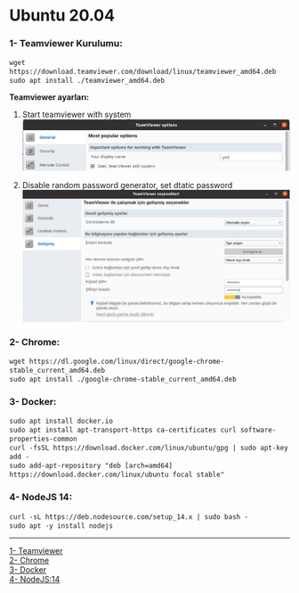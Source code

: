 # **Ubuntu 20.04**

### 1- Teamviewer Kurulumu:  
```
wget https://download.teamviewer.com/download/linux/teamviewer_amd64.deb
sudo apt install ./teamviewer_amd64.deb
```
**Teamviewer ayarları:** 
1. Start teamviewer with system
    ![Start with system](https://github.com/yunusemre002/Papers/blob/main/photos/teamviewer_start_with_system.png?raw=true)  
      
3. Disable random password generator, set dtatic password
    ![Start with system](https://github.com/yunusemre002/Papers/blob/main/photos/teamviewer_set_static_password.png?raw=true)  

### 2- Chrome:
```
wget https://dl.google.com/linux/direct/google-chrome-stable_current_amd64.deb  
sudo apt install ./google-chrome-stable_current_amd64.deb  
```

### 3- Docker:
```
sudo apt install docker.io
sudo apt install apt-transport-https ca-certificates curl software-properties-common
curl -fsSL https://download.docker.com/linux/ubuntu/gpg | sudo apt-key add -
sudo add-apt-repository "deb [arch=amd64] https://download.docker.com/linux/ubuntu focal stable"
```


### 4- NodeJS 14:
```
curl -sL https://deb.nodesource.com/setup_14.x | sudo bash -
sudo apt -y install nodejs
```

  
    
      
      






---------------------------------------------------------------------------------
[1- Teamviewer](https://linuxize.com/post/how-to-install-teamviewer-on-ubuntu-18-04/)  
[2- Chrome](https://linuxize.com/post/how-to-install-google-chrome-web-browser-on-ubuntu-18-04/)    
[3- Docker](https://unix.stackexchange.com/questions/363048/unable-to-locate-package-docker-ce-on-a-64bit-ubuntu)  
[4- NodeJS:14](https://computingforgeeks.com/install-node-js-14-on-ubuntu-debian-linux/)
